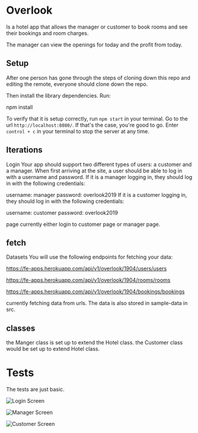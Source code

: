 # Overlook
Is a hotel app that allows the manager or customer to book rooms and
see their bookings and room charges.

The manager can view the openings for today and the profit from today.

## Setup

After one person has gone through the steps of cloning down this repo and editing the remote, everyone should clone down the repo.

Then install the library dependencies. Run:

npm install

To verify that it is setup correctly, run `npm start` in your terminal. Go to the url `http://localhost:8080/`. If that's the case, you're good to go. Enter `control + c` in your terminal to stop the server at any time.

## Iterations
Login
Your app should support two different types of users: a customer and a manager. When first arriving at the site, a user should be able to log in with a username and password. If it is a manager logging in, they should log in with the following credentials:

username: manager
password: overlook2019
If it is a customer logging in, they should log in with the following credentials:

username: customer
password: overlook2019

page currently either login to customer page or manager page.


## fetch
Datasets
You will use the following endpoints for fetching your data:

https://fe-apps.herokuapp.com/api/v1/overlook/1904/users/users

https://fe-apps.herokuapp.com/api/v1/overlook/1904/rooms/rooms

https://fe-apps.herokuapp.com/api/v1/overlook/1904/bookings/bookings


currently fetching data from urls. The data is also stored in sample-data in src.


## classes
the Manger class is set up to extend the Hotel class.
the Customer class would be set up to extend Hotel class.

# Tests
The tests are just basic.

![Login Screen]("https://raw.githubusercontent.com/jpweist/overlook-hotel/master/src/images/overlook-login.png")

![Manager Screen]("https://raw.githubusercontent.com/jpweist/overlook-hotel/master/src/images/overlook-manager.png")

![Customer Screen]("https://raw.githubusercontent.com/jpweist/overlook-hotel/master/src/images/overlook-customer.png")
